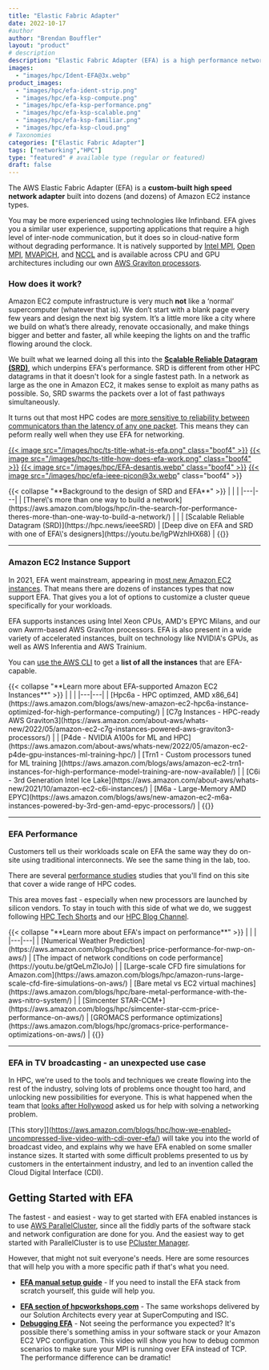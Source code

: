 ```yaml
---
title: "Elastic Fabric Adapter"
date: 2022-10-17
#author
author: "Brendan Bouffler"
layout: "product"
# description
description: "Elastic Fabric Adapter (EFA) is a high performance networking interface for EC2 instances that enables customers to run applications requiring high levels of inter-node communications at scale on AWS."
images:
  - "images/hpc/Ident-EFA@3x.webp"
product_images:
  - "images/hpc/efa-ident-strip.png"
  - "images/hpc/efa-ksp-compute.png"
  - "images/hpc/efa-ksp-performance.png"
  - "images/hpc/efa-ksp-scalable.png"
  - "images/hpc/efa-ksp-familiar.png"
  - "images/hpc/efa-ksp-cloud.png"
# Taxonomies
categories: ["Elastic Fabric Adapter"]
tags: ["networking","HPC"]
type: "featured" # available type (regular or featured)
draft: false
---
```


The AWS Elastic Fabric Adapter (EFA) is a **custom-built high speed network adapter** built into dozens (and dozens) of Amazon EC2 instance types. 

You may be more experienced using technologies like Infinband. EFA gives you a similar user experience, supporting applications that require a high level of inter-node communication, but it does so in cloud-native form without degrading performance. It is natively supported by [Intel MPI](https://www.intel.com/content/www/us/en/developer/tools/oneapi/mpi-library.html#gs.f1ru48), [Open MPI](https://www.open-mpi.org/), [MVAPICH](https://mvapich.cse.ohio-state.edu/), and [NCCL](https://developer.nvidia.com/nccl) and is available across CPU and GPU architectures including our own [AWS Graviton processors](https://aws.amazon.com/ec2/graviton/).

### How does it work?

Amazon EC2 compute infrastructure is very much **not** like a ‘normal’ supercomputer (whatever that is). We don’t start with a blank page every few years and design the next big system. It’s a little more like a city where we build on what’s there already, renovate occasionally, and make things bigger and better and faster, all while keeping the lights on and the traffic flowing around the clock. 

We built what we learned doing all this into the **[Scalable Reliable Datagram (SRD)](https://hpc.news/ieeeSRD)**, which underpins EFA's performance. SRD is different from other HPC datagrams in that it doesn't look for a single fastest path. In a network as large as the one in Amazon EC2, it makes sense to exploit as many paths as possible. So, SRD swarms the packets over a lot of fast pathways simultaneously. 

It turns out that most HPC codes are [more sensitive to reliability between communicators than the latency of any one packet](https://aws.amazon.com/blogs/hpc/in-the-search-for-performance-theres-more-than-one-way-to-build-a-network/). This means they can peform really well when they use EFA for networking.

<style>
.boof4 {
  width:250px;
  padding: 10px;
  }
</style>
<a href="https://youtu.be/inJxFXMMp0U" target="2022-10-21-00">{{< image src="/images/hpc/ts-title-what-is-efa.png" class="boof4" >}}</a>
<a href="https://youtu.be/inJxFXMMp0U" target="2022-10-21-01">{{< image src="/images/hpc/ts-title-how-does-efa-work.png" class="boof4" >}}</a>
<a href="https://youtu.be/R11YgBEZzqE" target="2022-10-21-03">{{< image src="/images/hpc/EFA-desantis.webp" class="boof4" >}}</a>
<a href="https://hpc.news/ieeeSRD" target="2022-10-21-04">{{< image src="/images/hpc/efa-ieee-picon@3x.webp" class="boof4" >}}</a>
<div class="row">
<div class="col">
{{< collapse "**Background to the design of SRD and EFA**" >}}
<style>
table tr th:empty {
  display: none;
}
table td {
  text-align: center;
}
</style>
| | |
|---|---|
| [There\'s more than one way to build a network](https://aws.amazon.com/blogs/hpc/in-the-search-for-performance-theres-more-than-one-way-to-build-a-network/) | |
| [Scalable Reliable Datagram (SRD)](https://hpc.news/ieeeSRD) | [Deep dive on EFA and SRD with one of EFA\'s designers](https://youtu.be/IgPWzhIHX68) |
{{</ collapse >}}
</div>
</div>

----

### Amazon EC2 Instance Support

In 2021, EFA went mainstream, appearing in [most new Amazon EC2 instances](https://docs.aws.amazon.com/AWSEC2/latest/UserGuide/efa.html#efa-instance-types). That means there are dozens of instances types that now support EFA. That gives you a lot of options to customize a cluster queue specifically for your workloads.

EFA supports instances using Intel Xeon CPUs, AMD's EPYC Milans, and our own Awrm-based AWS Graviton processors. EFA is also present in a wide variety of accelerated instances, built on technology like  NVIDIA's GPUs, as well as AWS Inferentia and AWS Trainium.

You can [use the AWS CLI](https://docs.aws.amazon.com/AWSEC2/latest/UserGuide/efa.html#efa-instance-types) to get a **list of all the instances** that are EFA-capable.

<div class="row">
<div class="col">
{{< collapse "**Learn more about EFA-supported Amazon EC2 Instances**" >}}
<style>
table tr th:empty {
  display: none;
}
table td {
  text-align: center;
}
</style>
| | |
|---|---|
| [Hpc6a - HPC optimzed, AMD x86_64](https://aws.amazon.com/blogs/aws/new-amazon-ec2-hpc6a-instance-optimized-for-high-performance-computing/) | [C7g Instances - HPC-ready AWS Graviton3](https://aws.amazon.com/about-aws/whats-new/2022/05/amazon-ec2-c7g-instances-powered-aws-graviton3-processors/) |
| [P4de - NVIDIA A100s for ML and HPC](https://aws.amazon.com/about-aws/whats-new/2022/05/amazon-ec2-p4de-gpu-instances-ml-training-hpc/) | [Trn1 - Custom processors tuned for ML training ](https://aws.amazon.com/blogs/aws/amazon-ec2-trn1-instances-for-high-performance-model-training-are-now-available/) |
| [C6i - 3rd Generation Intel Ice Lake](https://aws.amazon.com/about-aws/whats-new/2021/10/amazon-ec2-c6i-instances/) | [M6a - Large-Memory AMD EPYC](https://aws.amazon.com/blogs/aws/new-amazon-ec2-m6a-instances-powered-by-3rd-gen-amd-epyc-processors/) |
{{</ collapse >}}

</div>
</div>

----

### EFA Performance

Customers tell us their workloads scale on EFA the same way they do on-site using traditional interconnects. We see the same thing in the lab, too.

There are several [performance studies](/tags/performance) studies that you'll find on this site that cover a wide range of HPC codes.

This area moves fast - especially when new processors are launched by silicon vendors. To stay in touch with this side of what we do, we suggest following [HPC Tech Shorts](https://hpc.news/techshorts) and our [HPC Blog Channel](https://hpc.news/blog). 

<div class="row">
<div class="col">
{{< collapse "**Learn more about EFA's impact on performance**" >}}
<style>
table tr th:empty {
  display: none;
}
table td {
  text-align: center;
}
</style>
| | |
|---|---|
| [Numerical Weather Prediction](https://aws.amazon.com/blogs/hpc/best-price-performance-for-nwp-on-aws/) | [The impact of network conditions on code performance](https://youtu.be/gtQeLmZloJo) |
| [Large-scale CFD fire simulations for Amazon.com](https://aws.amazon.com/blogs/hpc/amazon-runs-large-scale-cfd-fire-simulations-on-aws/) | [Bare metal vs EC2 virtual machines](https://aws.amazon.com/blogs/hpc/bare-metal-performance-with-the-aws-nitro-system/) |
| [Simcenter STAR-CCM+](https://aws.amazon.com/blogs/hpc/simcenter-star-ccm-price-performance-on-aws/) | [GROMACS performance optimizations](https://aws.amazon.com/blogs/hpc/gromacs-price-performance-optimizations-on-aws/) |
{{</ collapse >}}

</div>
</div>

---

### EFA in TV broadcasting - an unexpected use case

In HPC, we're used to the tools and techniques we create flowing into the rest of the industry, solving lots of problems once thought too hard, and unlocking new possibilities for everyone. This is what happened when the team that [looks after Hollywood](https://youtu.be/x3zCTVP_LKQ) asked us for help with solving a networking problem.

[This story]](https://aws.amazon.com/blogs/hpc/how-we-enabled-uncompressed-live-video-with-cdi-over-efa/) will take you into the world of broadcast video, and explains why we have EFA enabled on some smaller instance sizes. It started with some difficult problems presented to us by customers in the entertainment industry, and led to an invention called the Cloud Digital Interface (CDI).

## Getting Started with EFA

The fastest - and easiest - way to get started with EFA enabled instances is to use [AWS ParallelCluster](/parallelcluster/), since all the fiddly parts of the software stack and network configuration are done for you. And the easiest way to get started with ParallelCluster is to use [PCluster Manager](https://pcluster.cloud/).

However, that might not suit everyone's needs. Here are some resources that will help you with a more specific path if that's what you need.

- **[EFA manual setup guide](https://docs.aws.amazon.com/AWSEC2/latest/UserGuide/efa-start.html)** - If you need to install the EFA stack from scratch yourself, this guide will help you.
* **[EFA section of hpcworkshops.com](https://www.hpcworkshops.com/08-efa.html)** - The same workshops delivered by our Solution Architects every year at SuperComputing and ISC.
* **[Debugging EFA](https://youtu.be/Wq8EMMXsvyo)** - Not seeing the performance you expected? It's possible there's something amiss in your software stack or your Amazon EC2 VPC configuration. This video will show you how to debug common scenarios to make sure your MPI is running over EFA instead of TCP. The performance difference can be dramatic!
